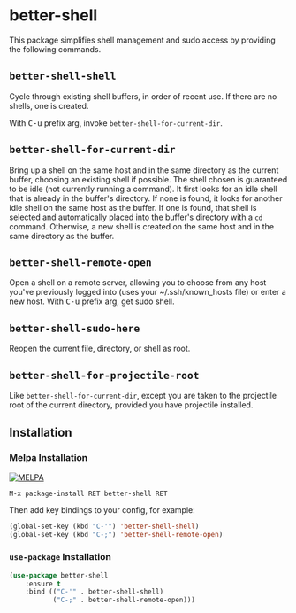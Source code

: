 better-shell
=================

This package simplifies shell management and sudo access by providing
the following commands.

`better-shell-shell`
--------------------

Cycle through existing shell buffers, in order of recent use.  If
there are no shells, one is created.

With <kbd>C-u</kbd> prefix arg, invoke `better-shell-for-current-dir`.

`better-shell-for-current-dir`
------------------------------

Bring up a shell on the same host and in the same directory as the
current buffer, choosing an existing shell if possible.  The shell
chosen is guaranteed to be idle (not currently running a command).  It
first looks for an idle shell that is already in the buffer's
directory.  If none is found, it looks for another idle shell on the
same host as the buffer.  If one is found, that shell is selected and
automatically placed into the buffer's directory with a `cd` command.
Otherwise, a new shell is created on the same host and in the same
directory as the buffer.

`better-shell-remote-open`
--------------------------

Open a shell on a remote server, allowing you to choose from any host
you've previously logged into (uses your ~/.ssh/known_hosts file) or
enter a new host.  With <kbd>C-u</kbd> prefix arg, get sudo shell.

`better-shell-sudo-here`
--------------------------

Reopen the current file, directory, or shell as root.

`better-shell-for-projectile-root`
------------------------------

Like `better-shell-for-current-dir`, except you are taken to the
projectile root of the current directory, provided you have projectile
installed.

Installation
------------

### Melpa Installation

[![MELPA](https://melpa.org/packages/better-shell-badge.svg)](https://melpa.org/#/better-shell)

    M-x package-install RET better-shell RET

Then add key bindings to your config, for example:
```lisp
(global-set-key (kbd "C-'") 'better-shell-shell)
(global-set-key (kbd "C-;") 'better-shell-remote-open)
```

### `use-package` Installation
```lisp
(use-package better-shell
    :ensure t
    :bind (("C-'" . better-shell-shell)
           ("C-;" . better-shell-remote-open)))
```
